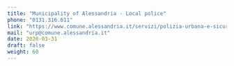 ```yaml
---
title: "Municipality of Alessandria - Local police"
phone: "0131.316.611"
link: "https://www.comune.alessandria.it/servizi/polizia-urbana-e-sicurezza/polizia-municipale"
mail: "urp@comune.alessandria.it"
date: 2020-03-31
draft: false
weight: 60
---
```

